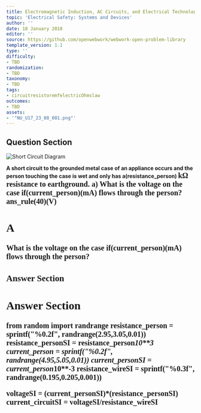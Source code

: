 ```yaml
---
title: Electromagnetic Induction, AC Circuits, and Electrical Technologies
topic: 'Electrical Safety: Systems and Devices'
author: ''
date: 18 January 2018
editor: ''
source: https://github.com/openwebwork/webwork-open-problem-library
template_version: 1.1
type: ''
difficulty:
- TBD
randomization:
- TBD
taxonomy:
- TBD
tags:
- circuitresistoremfelectricOhmslaw
outcomes:
- TBD
assets:
- '"NU_U17_23_08_001.png"'
---
```


## Question Section 

![Short Circuit Diagram]("NU_U17_23_08_001.png")

<b>
A short circuit to the grounded metal case of an appliance occurs and the person touching the case is wet and only has a(resistance_person) <span style="font-family: 'Times'; font-size: 20px";>k&Omega;<span> resistance to earthground.
a) What is the voltage on the case if(current_person)(mA) flows through the person?
ans_rule(40)(V)

## A
What is the voltage on the case if(current_person)(mA) flows through the person?
### Answer Section


## Answer Section

from random import randrange
resistance_person = sprintf("%0.2f", randrange(2.95,3.05,0.01))
resistance_personSI = resistance_person*10**3
current_person = sprintf("%0.2f", randrange(4.95,5.05,0.01))
current_personSI = current_person*10**-3
resistance_wireSI = sprintf("%0.3f", randrange(0.195,0.205,0.001))

voltageSI = (current_personSI)*(resistance_personSI)
current_circuitSI = voltageSI/resistance_wireSI